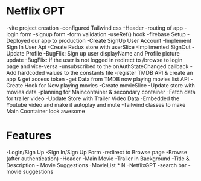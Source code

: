 # Netflix GPT
-vite project creation
-configured Tailwind css
-Header
-routing of app
-login form
-signup form
-form validation
-useRef() hook
-firebase Setup
-Deployed our app to production
-Create  SignUp User Account
-Implement Sign In User Api
-Create Redux store with userSlice
-Implimented SignOut
-Update Profile
-BugFlix: Sign up user displayName and Profile picture update
-BugFlix: if the user is not logged in redirect to /browse to login page and vice-versa
-unsubscribed to the onAuthStateChanged callback
-Add hardcoded values to the constants file
-register TMDB API & create an app & get access token
-get Data from TMDB now playing movies list API
-Create Hook for Now playing movies
-Create movieSlice
-Update store with movies data
-planning for Maincontainer & secondary container
-Fetch data for trailer video
-Update Store with Trailer Video Data
-Embedded the Youtube video and make it autoplay and mute
-Tailwind classes to make Main Coontainer look awesome






# Features
-Login/Sign Up
  -Sign In/Sign Up Form
  -redirect to Browse page
-Browse (after authentication)
   -Header
   -Main Movie
       -Trailer in Background
       -Title & Description
       - Movie Suggestions
           -MovieList * N
-NetflixGPT
   -search bar
   -movie suggestions
   